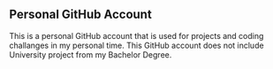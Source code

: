 ## Personal GitHub Account
This is a personal GitHub account that is used for projects and coding challanges in my personal time. This GitHub account does not include University project from my Bachelor Degree.
